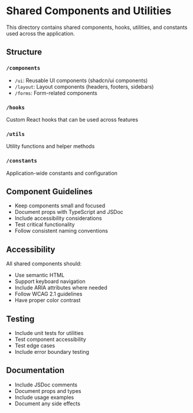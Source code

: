 # Shared Components and Utilities

This directory contains shared components, hooks, utilities, and constants used across the application.

## Structure

### `/components`
- `/ui`: Reusable UI components (shadcn/ui components)
- `/layout`: Layout components (headers, footers, sidebars)
- `/forms`: Form-related components

### `/hooks`
Custom React hooks that can be used across features

### `/utils`
Utility functions and helper methods

### `/constants`
Application-wide constants and configuration

## Component Guidelines
- Keep components small and focused
- Document props with TypeScript and JSDoc
- Include accessibility considerations
- Test critical functionality
- Follow consistent naming conventions

## Accessibility
All shared components should:
- Use semantic HTML
- Support keyboard navigation
- Include ARIA attributes where needed
- Follow WCAG 2.1 guidelines
- Have proper color contrast

## Testing
- Include unit tests for utilities
- Test component accessibility
- Test edge cases
- Include error boundary testing

## Documentation
- Include JSDoc comments
- Document props and types
- Include usage examples
- Document any side effects
